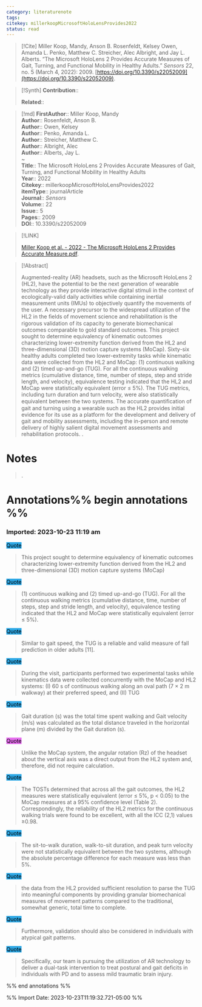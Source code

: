 ```yaml
---
category: literaturenote
tags: 
citekey: millerkoopMicrosoftHoloLensProvides2022
status: read
---
```


> [!Cite]
> Miller Koop, Mandy, Anson B. Rosenfeldt, Kelsey Owen, Amanda L. Penko, Matthew C. Streicher, Alec Albright, and Jay L. Alberts. “The Microsoft HoloLens 2 Provides Accurate Measures of Gait, Turning, and Functional Mobility in Healthy Adults.” _Sensors_ 22, no. 5 (March 4, 2022): 2009. [https://doi.org/10.3390/s22052009](https://doi.org/10.3390/s22052009).

>[!Synth]
>**Contribution**:: 
>
>**Related**:: 
>

>[!md]
> **FirstAuthor**:: Miller Koop, Mandy  
> **Author**:: Rosenfeldt, Anson B.  
> **Author**:: Owen, Kelsey  
> **Author**:: Penko, Amanda L.  
> **Author**:: Streicher, Matthew C.  
> **Author**:: Albright, Alec  
> **Author**:: Alberts, Jay L.  
~    
> **Title**:: The Microsoft HoloLens 2 Provides Accurate Measures of Gait, Turning, and Functional Mobility in Healthy Adults  
> **Year**:: 2022   
> **Citekey**:: millerkoopMicrosoftHoloLensProvides2022  
> **itemType**:: journalArticle  
> **Journal**:: *Sensors*  
> **Volume**:: 22  
> **Issue**:: 5   
> **Pages**:: 2009  
> **DOI**:: 10.3390/s22052009    

> [!LINK] 
>
>  [Miller Koop et al. - 2022 - The Microsoft HoloLens 2 Provides Accurate Measure.pdf](file://C:\Users\emzpe\Zotero\storage\VSCJGVLM\Miller%20Koop%20et%20al.%20-%202022%20-%20The%20Microsoft%20HoloLens%202%20Provides%20Accurate%20Measure.pdf).

> [!Abstract]
>
> Augmented-reality (AR) headsets, such as the Microsoft HoloLens 2 (HL2), have the potential to be the next generation of wearable technology as they provide interactive digital stimuli in the context of ecologically-valid daily activities while containing inertial measurement units (IMUs) to objectively quantify the movements of the user. A necessary precursor to the widespread utilization of the HL2 in the ﬁelds of movement science and rehabilitation is the rigorous validation of its capacity to generate biomechanical outcomes comparable to gold standard outcomes. This project sought to determine equivalency of kinematic outcomes characterizing lower-extremity function derived from the HL2 and three-dimensional (3D) motion capture systems (MoCap). Sixty-six healthy adults completed two lower-extremity tasks while kinematic data were collected from the HL2 and MoCap: (1) continuous walking and (2) timed up-and-go (TUG). For all the continuous walking metrics (cumulative distance, time, number of steps, step and stride length, and velocity), equivalence testing indicated that the HL2 and MoCap were statistically equivalent (error ≤ 5%). The TUG metrics, including turn duration and turn velocity, were also statistically equivalent between the two systems. The accurate quantiﬁcation of gait and turning using a wearable such as the HL2 provides initial evidence for its use as a platform for the development and delivery of gait and mobility assessments, including the in-person and remote delivery of highly salient digital movement assessments and rehabilitation protocols.
>.
> 
# Notes
>.


# Annotations%% begin annotations %%


### Imported: 2023-10-23 11:19 am



<mark style="background-color: #2ea8e5">Quote</mark>
> This project sought to determine equivalency of kinematic outcomes characterizing lower-extremity function derived from the HL2 and three-dimensional (3D) motion capture systems (MoCap)

<mark style="background-color: #2ea8e5">Quote</mark>
> (1) continuous walking and (2) timed up-and-go (TUG). For all the continuous walking metrics (cumulative distance, time, number of steps, step and stride length, and velocity), equivalence testing indicated that the HL2 and MoCap were statistically equivalent (error ≤ 5%).

<mark style="background-color: #2ea8e5">Quote</mark>
> Similar to gait speed, the TUG is a reliable and valid measure of fall prediction in older adults [11].

<mark style="background-color: #2ea8e5">Quote</mark>
> During the visit, participants performed two experimental tasks while kinematics data were collected concurrently with the MoCap and HL2 systems: (I) 60 s of continuous walking along an oval path (7 × 2 m walkway) at their preferred speed, and (II) TUG

<mark style="background-color: #2ea8e5">Quote</mark>
> Gait duration (s) was the total time spent walking and Gait velocity (m/s) was calculated as the total distance traveled in the horizontal plane (m) divided by the Gait duration (s).

<mark style="background-color: #e56eee">Quote</mark>
> Unlike the MoCap system, the angular rotation (Rz) of the headset about the vertical axis was a direct output from the HL2 system and, therefore, did not require calculation.

<mark style="background-color: #2ea8e5">Quote</mark>
> The TOSTs determined that across all the gait outcomes, the HL2 measures were statistically equivalent (error ≤ 5%, p < 0.05) to the MoCap measures at a 95% confidence level (Table 2). Correspondingly, the reliability of the HL2 metrics for the continuous walking trials were found to be excellent, with all the ICC (2,1) values ≥0.98.

<mark style="background-color: #2ea8e5">Quote</mark>
> The sit-to-walk duration, walk-to-sit duration, and peak turn velocity were not statistically equivalent between the two systems, although the absolute percentage difference for each measure was less than 5%.

<mark style="background-color: #2ea8e5">Quote</mark>
> the data from the HL2 provided sufficient resolution to parse the TUG into meaningful components by providing granular biomechanical measures of movement patterns compared to the traditional, somewhat generic, total time to complete.

<mark style="background-color: #2ea8e5">Quote</mark>
> Furthermore, validation should also be considered in individuals with atypical gait patterns.

<mark style="background-color: #2ea8e5">Quote</mark>
> Specifically, our team is pursuing the utilization of AR technology to deliver a dual-task intervention to treat postural and gait deficits in individuals with PD and to assess mild traumatic brain injury.


%% end annotations %%

%% Import Date: 2023-10-23T11:19:32.721-05:00 %%
